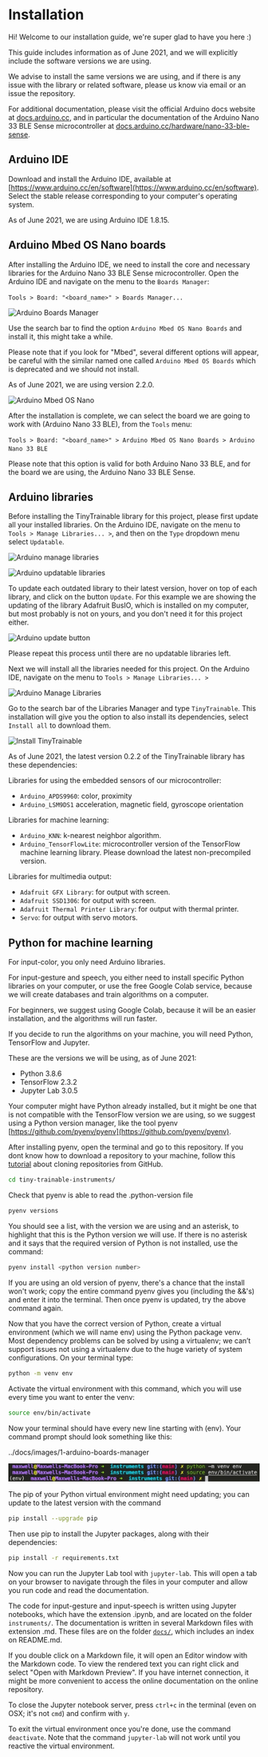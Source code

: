 # Installation

Hi! Welcome to our installation guide, we're super glad to have you here :)

This guide includes information as of June 2021, and we will explicitly include the software versions we are using.

We advise to install the same versions we are using, and if there is any issue with the library or related software, please us know via email or an issue the repository.

For additional documentation, please visit the official Arduino docs website at [docs.arduino.cc](https://docs.arduino.cc]), and in particular the documentation of the Arduino Nano 33 BLE Sense microcontroller at [docs.arduino.cc/hardware/nano-33-ble-sense](https://docs.arduino.cc/hardware/nano-33-ble-sense).

## Arduino IDE

Download and install the Arduino IDE, available at [https://www.arduino.cc/en/software](https://www.arduino.cc/en/software). Select the stable release corresponding to your computer's operating system.

As of June 2021, we are using Arduino IDE 1.8.15.

## Arduino Mbed OS Nano boards

After installing the Arduino IDE, we need to install the core and necessary libraries for the Arduino Nano 33 BLE Sense microcontroller. Open the Arduino IDE and navigate on the menu to the `Boards Manager`:

```Tools > Board: "<board_name>" > Boards Manager...```

![Arduino Boards Manager](../../docs/images/1-arduino-boards-manager.jpg "Arduino Boards Manager")

Use the search bar to find the option `Arduino Mbed OS Nano Boards` and install it, this might take a while.

Please note that if you look for "Mbed", several different options will appear, be careful with the similar named one called `Arduino Mbed OS Boards` which is deprecated and we should not install.

As of June 2021, we are using version 2.2.0.

![Arduino Mbed OS Nano](../../docs/images/1-arduino-mbed-os-nano.jpg "Arduino Mbed OS Nano")

After the installation is complete, we can select the board we are going to work with (Arduino Nano 33 BLE), from the `Tools` menu:

```Tools > Board: "<board_name>" > Arduino Mbed OS Nano Boards > Arduino Nano 33 BLE```

Please note that this option is valid for both Arduino Nano 33 BLE, and for the board we are using, the Arduino Nano 33 BLE Sense.

## Arduino libraries

Before installing the TinyTrainable library for this project, please first update all your installed libraries. On the Arduino IDE, navigate on the menu to `Tools > Manage Libraries... >`, and then on the `Type` dropdown menu select `Updatable`.

![Arduino manage libraries](../../docs/images/1-arduino-manage-libraries.jpg "Arduino manage libraries")

![Arduino updatable libraries](../../docs/images/1-arduino-updatable-libraries.jpg "Arduino updatable libraries")

To update each outdated library to their latest version, hover on top of each library, and click on the button `Update`. For this example we are showing the updating of the library Adafruit BusIO, which is installed on my computer, but most probably is not on yours, and you don't need it for this project either.

![Arduino update button](../../docs/images/1-arduino-update-button.jpg "Arduino update button")

Please repeat this process until there are no updatable libraries left.

Next we will install all the libraries needed for this project. On the Arduino IDE, navigate on the menu to `Tools > Manage Libraries... >`

![Arduino Manage Libraries](../../docs/images/1-arduino-manage-libraries.jpg "Arduino Manage Libraries")

Go to the search bar of the Libraries Manager and type `TinyTrainable`. This installation will give you the option to also install its dependencies, select `Install all` to download them.

![Install TinyTrainable](../../docs/images/1-install-tinytrainable.jpg "Install TinyTrainable")

As of June 2021, the latest version 0.2.2 of the TinyTrainable library has these dependencies:

Libraries for using the embedded sensors of our microcontroller:

* `Arduino_APDS9960`: color, proximity
* `Arduino_LSM9DS1` acceleration, magnetic field, gyroscope orientation

Libraries for machine learning:

* `Arduino_KNN`: k-nearest neighbor algorithm.
* `Arduino_TensorFlowLite`: microcontroller version of the TensorFlow machine learning library. Please download the latest non-precompiled version.

Libraries for multimedia output:

* `Adafruit GFX Library`: for output with screen.
* `Adafruit SSD1306`: for output with screen.
* `Adafruit Thermal Printer Library`: for output with thermal printer.
* `Servo`: for output with servo motors.

## Python for machine learning

For input-color, you only need Arduino libraries.

For input-gesture and speech, you either need to install specific Python libraries on your computer, or use the free Google Colab service, because we will create databases and train algorithms on a computer.

For beginners, we suggest using Google Colab, because it will be an easier installation, and the algorithms will run faster.

If you decide to run the algorithms on your machine, you will need Python, TensorFlow and Jupyter.

These are the versions we will be using, as of June 2021:

* Python 3.8.6
* TensorFlow 2.3.2
* Jupyter Lab 3.0.5

Your computer might have Python already installed, but it might be one that is not compatible with the TensorFlow version we are using, so we suggest using a Python version manager, like the tool pyenv [https://github.com/pyenv/pyenv](https://github.com/pyenv/pyenv).

After installing pyenv, open the terminal and go to this repository. If you dont know how to download a repository to your machine, follow this [tutorial](https://docs.github.com/en/github/creating-cloning-and-archiving-repositories/cloning-a-repository-from-github/cloning-a-repository) about cloning repositories from GitHub.

```bash
cd tiny-trainable-instruments/
```

Check that pyenv is able to read the .python-version file

```bash
pyenv versions
```

You should see a list, with the version we are using and an asterisk, to highlight that this is the Python version we will use. If there is no asterisk and it says that the required version of Python is not installed, use the command:

```bash
pyenv install <python version number>
```

If you are using an old version of pyenv, there's a chance that the install won't work; copy the entire command pyenv gives you (including the &&'s) and enter it into the terminal. Then once pyenv is updated, try the above command again.

Now that you have the correct version of Python, create a virtual environment (which we will name env) using the Python package venv. Most dependency problems can be solved by using a virtualenv; we can’t support issues not using a virtualenv due to the huge variety of system configurations. On your terminal type:

```bash
python -m venv env
```

Activate the virtual environment with this command, which you will use every time you want to enter the venv:

```bash
source env/bin/activate
```

Now your terminal should have every new line starting with (env). Your command prompt should look something like this:

../docs/images/1-arduino-boards-manager

![Virtual environment command prompt](../../docs/images/1-venv-activation.jpg "Activating virtual environment")

The pip of your Python virtual environment might need updating; you can update to the latest version with the command

```bash
pip install --upgrade pip
```

Then use pip to install the Jupyter packages, along with their dependencies:

```bash
pip install -r requirements.txt
```

Now you can run the Jupyter Lab tool with `jupyter-lab`. This will open a tab on your browser to navigate through the files in your computer and allow you run code and read the documentation.

The code for input-gesture and input-speech is written using Jupyter notebooks, which have the extension .ipynb, and are located on the folder `instruments/`. The documentation is written in several Markdown files with extension .md. These files are on the folder [`docs/`](../../docs/), which includes an index on README.md.

If you double click on a Markdown file, it will open an Editor window with the Markdown code. To view the rendered text you can right click and select "Open with Markdown Preview". If you have internet connection, it might be more convenient to access the online documentation on the online repository.

To close the Jupyter notebook server, press `ctrl+c` in the terminal (even on OSX; it's not `cmd`) and confirm with `y`.

To exit the virtual environment once you're done, use the command `deactivate`. Note that the command `jupyter-lab` will not work until you reactive the virtual environment.
